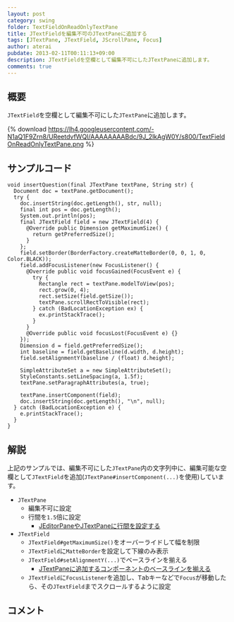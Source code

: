 ```yaml
---
layout: post
category: swing
folder: TextFieldOnReadOnlyTextPane
title: JTextFieldを編集不可のJTextPaneに追加する
tags: [JTextPane, JTextField, JScrollPane, Focus]
author: aterai
pubdate: 2013-02-11T00:11:13+09:00
description: JTextFieldを空欄として編集不可にしたJTextPaneに追加します。
comments: true
---
```

## 概要
`JTextField`を空欄として編集不可にした`JTextPane`に追加します。

{% download https://lh4.googleusercontent.com/-N1aQ1F9Zrn8/UReetdvfWQI/AAAAAAAABdc/9J_2lkAgW0Y/s800/TextFieldOnReadOnlyTextPane.png %}

## サンプルコード
<pre class="prettyprint"><code>void insertQuestion(final JTextPane textPane, String str) {
  Document doc = textPane.getDocument();
  try {
    doc.insertString(doc.getLength(), str, null);
    final int pos = doc.getLength();
    System.out.println(pos);
    final JTextField field = new JTextField(4) {
      @Override public Dimension getMaximumSize() {
        return getPreferredSize();
      }
    };
    field.setBorder(BorderFactory.createMatteBorder(0, 0, 1, 0, Color.BLACK));
    field.addFocusListener(new FocusListener() {
      @Override public void focusGained(FocusEvent e) {
        try {
          Rectangle rect = textPane.modelToView(pos);
          rect.grow(0, 4);
          rect.setSize(field.getSize());
          textPane.scrollRectToVisible(rect);
        } catch (BadLocationException ex) {
          ex.printStackTrace();
        }
      }
      @Override public void focusLost(FocusEvent e) {}
    });
    Dimension d = field.getPreferredSize();
    int baseline = field.getBaseline(d.width, d.height);
    field.setAlignmentY(baseline / (float) d.height);

    SimpleAttributeSet a = new SimpleAttributeSet();
    StyleConstants.setLineSpacing(a, 1.5f);
    textPane.setParagraphAttributes(a, true);

    textPane.insertComponent(field);
    doc.insertString(doc.getLength(), "\n", null);
  } catch (BadLocationException e) {
    e.printStackTrace();
  }
}
</code></pre>

## 解説
上記のサンプルでは、編集不可にした`JTextPane`内の文字列中に、編集可能な空欄として`JTextField`を追加(`JTextPane#insertComponent(...)`を使用)しています。

- `JTextPane`
    - 編集不可に設定
    - 行間を`1.5`倍に設定
        - [JEditorPaneやJTextPaneに行間を設定する](http://ateraimemo.com/Swing/LineSpacing.html)
- `JTextField`
    - `JTextField#getMaximumSize()`をオーバーライドして幅を制限
    - `JTextField`に`MatteBorder`を設定して下線のみ表示
    - `JTextField#setAlignmentY(...)`でベースラインを揃える
        - [JTextPaneに追加するコンポーネントのベースラインを揃える](http://ateraimemo.com/Swing/InsertComponentBaseline.html)
    - `JTextField`に`FocusListener`を追加し、<kbd>Tab</kbd>キーなどで`Focus`が移動したら、その`JTextField`までスクロールするように設定

<!-- dummy comment line for breaking list -->

## コメント
